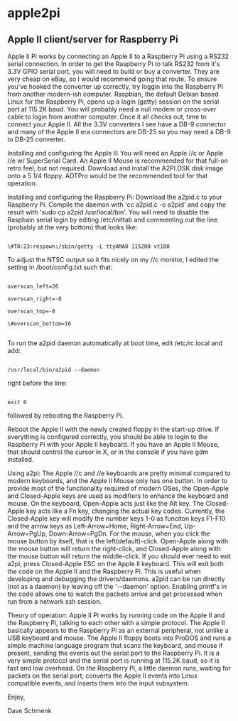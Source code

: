apple2pi
========

Apple II client/server for Raspberry Pi
---------------------------------------

Apple II Pi works by connecting an Apple II to a Raspberry Pi using a RS232 serial connection.  In order to get the Raspberry Pi to talk RS232 from it's 3.3V GPIO serial port, you will need to build or buy a converter.  They are very cheap on eBay, so I would recommend going that route.  To ensure you've hooked the converter up correctly, try loggin into the Raspberry Pi from another modern-ish computer.  Raspbian, the default Debian based Linux for the Raspberry Pi, opens up a login (getty) session on the serial port at 115.2K baud.  You will probably need a null modem or cross-over cable to login from another computer.  Once it all checks out, time to connect your Apple II.  All the 3.3V converters I see have a DB-9 connector and many of the Apple II era connectors are DB-25 so you may need a DB-9 to DB-25 converter.

Installing and configuring the Apple II:  You will need an Apple //c or Apple //e w/ SuperSerial Card.  An Apple II Mouse is recommended for that full-on retro feel, but not required.  Download and install the A2PI.DSK disk image onto a 5 1/4 floppy.  ADTPro would be the recommended tool for that operation.

Installing and configuring the Raspberry Pi:  Download the a2pid.c to your Raspberry Pi.  Compile the daemon with 'cc a2pid.c -o a2pid' and copy the result with 'sudo cp a2pid /usr/local/bin'.  You will need to disable the Raspbain serial login by editing /etc/inittab and commenting out the line (probably at the very bottom) that looks like:<nl>

<code>
\#T0:23:respawn:/sbin/getty -L ttyAMA0 115200 vt100
</code>

To adjust the NTSC output so it fits nicely on my //c monitor, I edited the setting in /boot/config.txt such that:

<code>
overscan_left=26<br>
overscan_right=-8<br>
overscan_top=-8<br>
\#overscan_bottom=16<br>
</code>

To run the a2pid daemon automatically at boot time, edit /etc/rc.local and add:

<code>
/usr/local/bin/a2pid --daemon
</code>

right before the line:

<code>
exit 0
</code>

followed by rebooting the Raspberry Pi.

Reboot the Apple II with the newly created floppy in the start-up drive.  If everything is configured correctly, you should be able to login to the Raspberry Pi with your Apple II keyboard.  If you have an Apple II Mouse, that should control the cursor in X, or in the console if you have gdm installed.

Using a2pi: The Apple //c and //e keyboards are pretty minimal compared to modern keyboards, and the Apple II Mouse only has one button.  In order to provide most of the funcitonality required of modern OSes, the Open-Apple and Closed-Apple keys are used as modifiers to enhance the keyboard and mouse.  On the keyboard, Open-Apple acts just like the Alt key.  The Closed-Apple key acts like a Fn key, changing the actual key codes.  Currently, the Closed-Apple key will modify the number keys 1-0 as funciton keys F1-F10 and the arrow keys as Left-Arrow=Home, Right-Arrow=End, Up-Arrow=PgUp, Down-Arrow=PgDn.  For the mouse, when you click the mouse button by itself, that is the left(default)-click.  Open-Apple along with the mouse button will return the right-click, and Closed-Apple along with the mouse button will return the middle-click.  If you should ever need to exit a2pi, press Closed-Apple ESC on the Apple II keyboard.  This will exit both the code on the Apple II and the Raspberry Pi.  This is useful when developing and debugging the drivers/daemons.  a2pid can be run directly (not as a daemon) by leaving off the '--daemon' option.  Enabling printf's in the code allows one to watch the packets arrive and get processed when run from a network ssh session.

Theory of operation:  Apple II Pi works by running code on the Apple II and the Raspberry Pi, talking to each other with a simple protocol.  The Apple II basically appears to the Raspberry Pi as an external peripheral, not unlike a USB keyboard and mouse.  The Apple II floppy boots into ProDOS and runs a simple machine language program that scans the keyboard, and mouse if present, sending the events out the serial port to the Raspberry Pi.  It is a very simple protocol and the serial port is running at 115.2K baud, so it is fast and low overhead.  On the Raspberry Pi, a little daemon runs, waiting for packets on the serial port, converts the Apple II events into Linux compatible events, and inserts them into the input subsystem.

Enjoy,

Dave Schmenk
